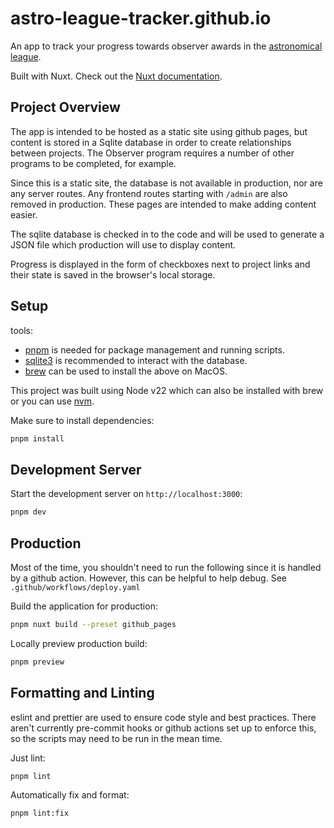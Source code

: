 # astro-league-tracker.github.io

An app to track your progress towards observer awards in the [astronomical league](https://www.astroleague.org/).

Built with Nuxt. Check out the [Nuxt documentation](https://nuxt.com/docs/getting-started/introduction).

## Project Overview

The app is intended to be hosted as a static site using github pages, but content is stored in a Sqlite database in order to create relationships between projects. The Observer program requires a number of other programs to be completed, for example.

Since this is a static site, the database is not available in production, nor are any server routes. Any frontend routes starting with `/admin` are also removed in production. These pages are intended to make adding content easier.

The sqlite database is checked in to the code and will be used to generate a JSON file which production will use to display content.

Progress is displayed in the form of checkboxes next to project links and their state is saved in the browser's local storage.

## Setup

tools:

- [pnpm](https://pnpm.io/) is needed for package management and running scripts.
- [sqlite3](https://sqlite.org/) is recommended to interact with the database.
- [brew](https://brew.sh/) can be used to install the above on MacOS.

This project was built using Node v22 which can also be installed with brew or you can use [nvm](https://github.com/nvm-sh/nvm).

Make sure to install dependencies:

```bash
pnpm install
```

## Development Server

Start the development server on `http://localhost:3000`:

```bash
pnpm dev
```

## Production

Most of the time, you shouldn't need to run the following since it is handled by a github action. However, this can be helpful to help debug.
See `.github/workflows/deploy.yaml`

Build the application for production:

```bash
pnpm nuxt build --preset github_pages
```

Locally preview production build:

```bash
pnpm preview
```

## Formatting and Linting

eslint and prettier are used to ensure code style and best practices. There aren't currently pre-commit hooks or github actions set up to enforce this, so the scripts may need to be run in the mean time.

Just lint:

```bash
pnpm lint
```

Automatically fix and format:

```bash
pnpm lint:fix
```
